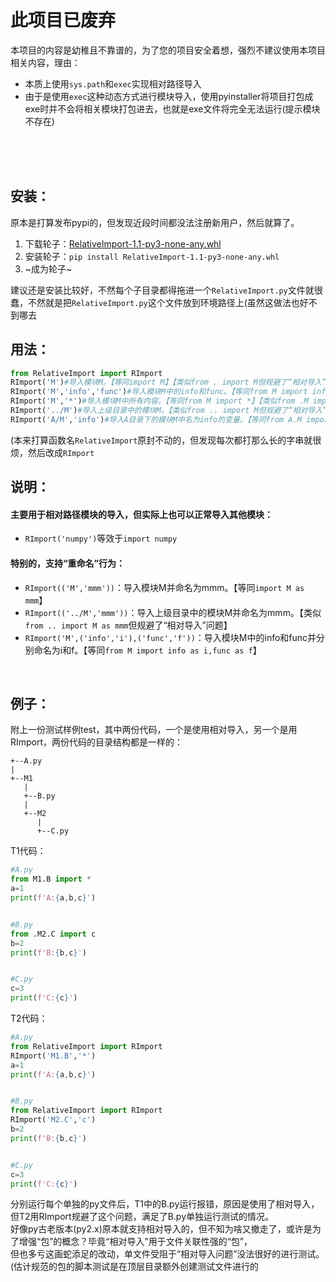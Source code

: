 # 此项目已废弃

本项目的内容是幼稚且不靠谱的，为了您的项目安全着想，强烈不建议使用本项目相关内容，理由：
- 本质上使用``sys.path``和``exec``实现相对路径导入
- 由于是使用``exec``这种动态方式进行模块导入，使用pyinstaller将项目打包成exe时并不会将相关模块打包进去，也就是exe文件将完全无法运行(提示模块不存在)


<br>
<br>
<br>


## 安装：
原本是打算发布pypi的，但发现近段时间都没法注册新用户，然后就算了。<br>
1. 下载轮子：[RelativeImport-1.1-py3-none-any.whl](https://github.com/Ls-Jan/Python_RelativeImport/releases/download/v1.1/RelativeImport-1.1-py3-none-any.whl)
2. 安装轮子：``pip install RelativeImport-1.1-py3-none-any.whl``
3. ~成为轮子~

建议还是安装比较好，不然每个子目录都得拖进一个``RelativeImport.py``文件就很蠢，不然就是把``RelativeImport.py``这个文件放到环境路径上(虽然这做法也好不到哪去

## 用法：
```python
from RelativeImport import RImport
RImport('M')#导入模块M。【等同import M】【类似from . import M但规避了“相对导入”问题】
RImport('M','info','func')#导入模块M中的info和func。【等同from M import info,func】【类似from .M import info,func但规避了“相对导入”问题】
RImport('M','*')#导入模块M中所有内容。【等同from M import *】【类似from .M import *但规避了“相对导入”问题】
RImport('../M')#导入上级目录中的模块M。【类似from .. import M但规避了“相对导入”问题】
RImport('A/M','info')#导入A目录下的模块M中名为info的变量。【等同from A.M import info】【类似from .A.M import info但规避了“相对导入”问题】

```
(本来打算函数名``RelativeImport``原封不动的，但发现每次都打那么长的字串就很烦，然后改成``RImport``


## 说明：

#### 主要用于相对路径模块的导入，但实际上也可以正常导入其他模块：
- ``RImport('numpy')``等效于``import numpy``

#### 特别的，支持“重命名”行为：
- ``RImport(('M','mmm'))``：导入模块M并命名为mmm。【等同``import M as mmm``】
- ``RImport(('../M','mmm'))``：导入上级目录中的模块M并命名为mmm。【类似``from .. import M as mmm``但规避了“相对导入”问题】
- ``RImport('M',('info','i'),('func','f'))``：导入模块M中的info和func并分别命名为i和f。【等同``from M import info as i,func as f``】


<br>


## 例子：

附上一份测试样例test，其中两份代码，一个是使用相对导入，另一个是用RImport，两份代码的目录结构都是一样的：
```
+--A.py
|
+--M1
   |
   +--B.py
   |
   +--M2
      |
      +--C.py
```
T1代码：
```python
#A.py
from M1.B import *
a=1
print(f'A:{a,b,c}')


#B.py
from .M2.C import c
b=2
print(f'B:{b,c}')


#C.py
c=3
print(f'C:{c}')
```

T2代码：
```python
#A.py
from RelativeImport import RImport
RImport('M1.B','*')
a=1
print(f'A:{a,b,c}')


#B.py
from RelativeImport import RImport
RImport('M2.C','c')
b=2
print(f'B:{b,c}')


#C.py
c=3
print(f'C:{c}')
```

分别运行每个单独的py文件后，T1中的B.py运行报错，原因是使用了相对导入，但T2用RImport规避了这个问题，满足了B.py单独运行测试的情况。<br>
好像py古老版本(py2.x)原本就支持相对导入的，但不知为啥又撤走了，或许是为了增强“包”的概念？毕竟“相对导入”用于文件关联性强的“包”，<br>
但也多亏这画蛇添足的改动，单文件受阻于“相对导入问题”没法很好的进行测试。(估计规范的包的脚本测试是在顶层目录额外创建测试文件进行的


